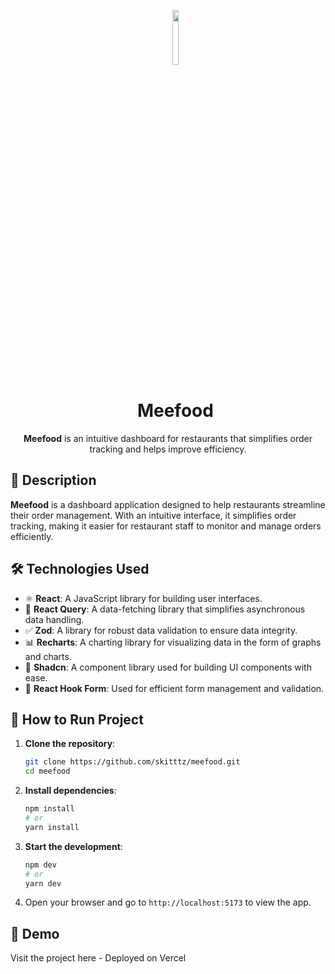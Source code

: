 <div id="user-content-toc" align="center">
  <ul align="center" style="list-style: none;">
    <img width="15%" src="https://i.ibb.co/Zgm152K/meefood.png">
    <summary><h1>Meefood</h1></summary>
  </ul>
</div>

<div align="center"><b>Meefood</b> is an intuitive dashboard for restaurants that simplifies order tracking and helps improve efficiency.</div>

## 📖 Description

**Meefood** is a dashboard application designed to help restaurants streamline their order management. With an intuitive interface, it simplifies order tracking, making it easier for restaurant staff to monitor and manage orders efficiently.

## 🛠️ Technologies Used

- ⚛️ **React**: A JavaScript library for building user interfaces.
- 🔄 **React Query**: A data-fetching library that simplifies asynchronous data handling.
- ✅ **Zod**: A library for robust data validation to ensure data integrity.
- 📊 **Recharts**: A charting library for visualizing data in the form of graphs and charts.
- 🎨 **Shadcn**: A component library used for building UI components with ease.
- 📝 **React Hook Form**: Used for efficient form management and validation.

## 🚀 How to Run Project

1. **Clone the repository**:

   ```bash
   git clone https://github.com/skitttz/meefood.git
   cd meefood
   ```

2. **Install dependencies**:

   ```bash
   npm install
   # or
   yarn install
   ```

3. **Start the development**:

   ```bash
   npm dev
   # or
   yarn dev
   ```

4. Open your browser and go to `http://localhost:5173` to view the app.

## 🎯 Demo

Visit the project here - Deployed on Vercel
